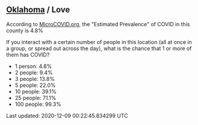 
## [Oklahoma](/united-states/oklahoma) / Love

According to [MicroCOVID.org](http://microcovid.org),
the "Estimated Prevalence" of COVID in this county is 4.8%

If you interact with a certain number of people in this location
(all at once in a group, or spread out across the day), what is the chance that
1 or more of them has COVID?

- 1 person: 4.8%
- 2 people: 9.4%
- 3 people: 13.8%
- 5 people: 22.0%
- 10 people: 39.1%
- 25 people: 71.1%
- 100 people: 99.3%

Last updated: 2020-12-09 00:22:45.834299 UTC
